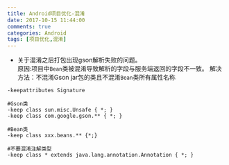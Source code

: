 ```yaml
---
title: Android项目优化-混淆
date: 2017-10-15 11:44:00
comments: true
categories: Android
tags: [项目优化,混淆]
---
```


* 关于混淆之后打包出现gson解析失败的问题。  
原因:项目中`Bean`类被混淆导致解析的字段与服务端返回的字段不一致。
解决方法：不混淆Gson jar包的类且不混淆`Bean`类所有属性名称

```
-keepattributes Signature

#Gson类
-keep class sun.misc.Unsafe { *; } 
-keep class com.google.gson.** { *; }

#Bean类
-keep class xxx.beans.** {*;}

#不要混淆注解类型
-keep class * extends java.lang.annotation.Annotation { *; }  
```